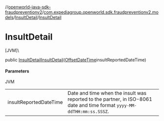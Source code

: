 //[openworld-java-sdk-fraudpreventionv2](../../../index.md)/[com.expediagroup.openworld.sdk.fraudpreventionv2.models](../index.md)/[InsultDetail](index.md)/[InsultDetail](-insult-detail.md)

# InsultDetail

[JVM]\

public [InsultDetail](index.md)[InsultDetail](-insult-detail.md)([OffsetDateTime](https://docs.oracle.com/javase/8/docs/api/java/time/OffsetDateTime.html)insultReportedDateTime)

#### Parameters

JVM

| | |
|---|---|
| insultReportedDateTime | Date and time when the insult was reported to the partner, in ISO-8061 date and time format `yyyy-MM-ddTHH:mm:ss.SSSZ`. |

